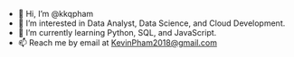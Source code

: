 - 👋 Hi, I’m @kkqpham
- 👀 I’m interested in Data Analyst, Data Science, and Cloud Development.
- 🌱 I’m currently learning Python, SQL, and JavaScript.
- 📫 Reach me by email at KevinPham2018@gmail.com

<!---
kkqpham/kkqpham is a ✨ special ✨ repository because its `README.md` (this file) appears on your GitHub profile.
You can click the Preview link to take a look at your changes.
--->
